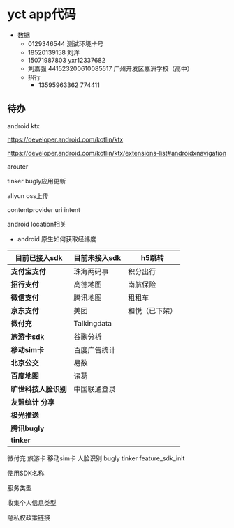 # yct app代码

+ 数据
  + 0129346544 测试环境卡号
  + 18520139158 刘洋
  + 15071987803  yxr12337682
  + 刘嘉强  441523200610085517  广州开发区嘉洲学校（高中）
  + 招行
    + 13595963362  774411





## 待办

android ktx

https://developer.android.com/kotlin/ktx

https://developer.android.com/kotlin/ktx/extensions-list#androidxnavigation

arouter

tinker bugly应用更新

aliyun oss上传

contentprovider uri intent

android location相关

+ android 原生如何获取经纬度 

  



| 目前已接入sdk        | 目前未接入sdk | h5跳转         |
| -------------------- | ------------- | -------------- |
| **支付宝支付**       | 珠海两码事    | 积分出行       |
| **招行支付**         | 高德地图      | 南航保险       |
| **微信支付**         | 腾讯地图      | 租租车         |
| **京东支付**         | 美团          | 和悦（已下架） |
| **微付充**           | Talkingdata   |                |
| **旅游卡sdk**        | 谷歌分析      |                |
| **移动sim卡**        | 百度广告统计  |                |
| **北京公交**         | 易数          |                |
| **百度地图**         | 诸葛          |                |
| **旷世科技人脸识别** | 中国联通登录  |                |
| **友盟统计 分享**    |               |                |
| **极光推送**         |               |                |
| **腾讯bugly**        |               |                |
| **tinker**           |               |                |



微付充  旅游卡 移动sim卡 人脸识别 bugly tinker
feature_sdk_init

使用SDK名称

服务类型

收集个人信息类型

隐私权政策链接